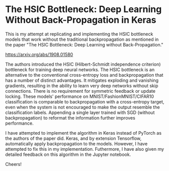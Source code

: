 # The HSIC Bottleneck: Deep Learning Without Back-Propagation in Keras
This is my attempt at replicating and implementing the HSIC bottleneck models that work without the traditional backpropagation as mentioned in the paper "The HSIC Bottleneck: Deep Learning without Back-Propagation."

https://arxiv.org/abs/1908.01580

The authors introduced the HSIC (Hilbert-Schmidt independence criterion) bottleneck for training deep neural networks. The HSIC bottleneck is an alternative to the conventional cross-entropy loss and backpropagation that has a number of distinct advantages. It mitigates exploding and vanishing gradients, resulting in the ability to learn very deep networks without skip connections. There is no requirement for symmetric feedback or update locking. These models' performance on MNIST/FashionMNIST/CIFAR10 classification is comparable to backpropagation with a cross-entropy target, even when the system is not encouraged to make the output resemble the classification labels. Appending a single layer trained with SGD (without backpropagation) to reformat the information further improves performance.

I have attempted to implement the algorithm in Keras instead of PyTorch as the authors of the paper did. Keras, and by extension Tensorflow, automatically apply backpropagation to the models. However, I have attempted to fix this in my implementation. Futhermore, I have also given my detailed feedback on this algorithm in the Jupyter notebook.

Cheers!
